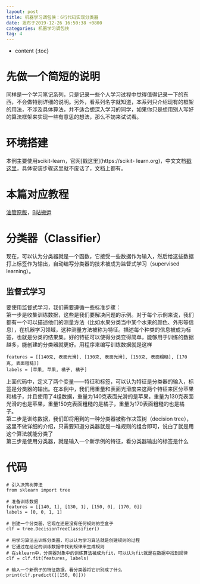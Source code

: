 ```yaml
---
layout: post
title: 机器学习调包侠：6行代码实现分类器
date: 发布于2019-12-26 16:50:38 +0800
categories: 机器学习调包侠
tag: 4
---
```


* content
{:toc}

# 先做一个简短的说明

同样是一个学习笔记系列，只是记录一些个人学习过程中觉得值得记录一下的东西，不会做特别详细的说明。另外，看系列名字就知道，本系列只介绍现有的框架的用法，不涉及具体算法，并不适合想深入学习的同学，如果你只是想用别人写好的算法框架来实现一些有意思的想法，那么不妨来试试看。

<!-- more -->

# 环境搭建

本例主要使用scikit-learn，官网[戳这里](https://scikit-
learn.org)，中文文档[戳这里](https://sklearn.apachecn.org)，具体安装步骤这里就不废话了，文档上都有。

# 本篇对应教程

[油管原版](https://www.youtube.com/watch?v=cKxRvEZd3Mw)，[B站搬运](https://www.bilibili.com/video/av7200723)

# 分类器（Classifier）

现在，可以认为分类器就是一个函数，它接受一些数据作为输入，然后给这些数据打上标签作为输出，自动编写分类器的技术被成为监督式学习（supervised
learning）。

## 监督式学习

要使用监督式学习，我们需要遵循一些标准步骤：  
第一步是收集训练数据，这些是我们要解决问题的示例。对于每个示例来说，我们都有一个可以描述他们的测量方法（比如水果分类当中某个水果的颜色、外形等信息），在机器学习领域，这种测量方法被称为特征。描述每个种类的信息被成为标签，也就是分类的结果集。好的特征可以使得分类变得简单，能够用于训练的数据越多，能创建的分类器就更好。用程序来编写训练数据就是这样

    
    
    features = [[140克, 表面光滑], [130克, 表面光滑], [150克, 表面粗糙], [170克, 表面粗糙]]
    labels = [苹果, 苹果, 橘子, 橘子]
    

上面代码中，定义了两个变量——特征和标签，可以认为特征是分类器的输入，标签是分类器的输出。在本例中，我们用重量和表面光滑度来这两个特征来区分苹果和橘子，并且使用了4组数据，重量为140克表面光滑的是苹果，重量为130克表面光滑的也是苹果，重量150克表面粗糙的是橘子，重量为170表面粗糙的也是橘子。  
第二步是训练数据，我们即将用到的一种分类器被称作决策树（decision
tree），这里不做详细的介绍，只需要知道分类器就是一堆规则的组合即可，说白了就是用这个算法就能分类了  
第三步是使用分类器，就是输入一个新示例的特征，看分类器输出的标签是什么

# 代码

    
    
    # 引入决策树算法
    from sklearn import tree
    
    # 准备训练数据
    features = [[140, 1], [130, 1], [150, 0], [170, 0]]
    labels = [0, 0, 1, 1]
    
    # 创建一个分类器，它现在还是没有任何规则的空盒子
    clf = tree.DecisionTreeClassifier()
    
    # 用学习算法去训练分类器，可以认为学习算法就是创建规则的过程
    # 它通过在给定的训练数据中找到规律来生成规则
    # 在sklearn中，分类器对象中的训练算法被成为fit，可以认为fit就是在数据中找到规律
    clf = clf.fit(features, labels)
    
    # 输入一个新例子的特征数据，看分类器将它识别成了什么
    print(clf.predict([[150, 0]]))
    

